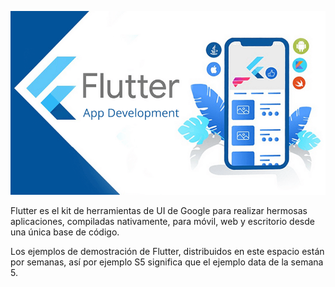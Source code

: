 ![](https://raw.githubusercontent.com/Decimusk/flutter/main/assets/flutter.png)

Flutter es el kit de herramientas de UI de Google para realizar hermosas aplicaciones, compiladas nativamente, para móvil, web y escritorio desde una única base de código.

Los ejemplos de demostración de Flutter, distribuidos en este espacio están por semanas, así por ejemplo S5 significa que el ejemplo data de la semana 5.
